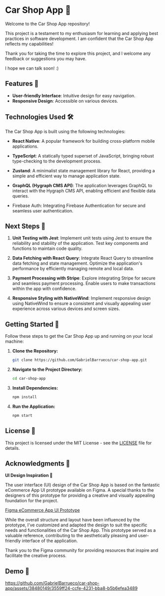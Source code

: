 # Car Shop App 🚗

Welcome to the Car Shop App repository!

This project is a testament to my enthusiasm for learning and applying best practices in software development.
I am confident that the Car Shop App reflects my capabilities!

Thank you for taking the time to explore this project, and I welcome any feedback or suggestions you may have.

I hope we can talk soon! :)

## Features 🌟

- **User-friendly Interface**: Intuitive design for easy navigation.
- **Responsive Design**: Accessible on various devices.

## Technologies Used 🛠️

The Car Shop App is built using the following technologies:

- **React Native**: A popular framework for building cross-platform mobile applications.

- **TypeScript**: A statically typed superset of JavaScript, bringing robust type-checking to the development process.

- **Zustand**: A minimalist state management library for React, providing a simple and efficient way to manage application state.

- **GraphQL (Hygraph CMS API)**: The application leverages GraphQL to interact with the Hygraph CMS API, enabling efficient and flexible data queries.
  
- Firebase Auth: Integrating Firebase Authentication for secure and seamless user authentication.

## Next Steps 🚀

1. **Unit Testing with Jest**: Implement unit tests using Jest to ensure the reliability and stability of the application. Test key components and functions to maintain code quality.

2. **Data Fetching with React Query**: Integrate React Query to streamline data fetching and state management. Optimize the application's performance by efficiently managing remote and local data.

3. **Payment Processing with Stripe**: Explore integrating Stripe for secure and seamless payment processing. Enable users to make transactions within the app with confidence.

4. **Responsive Styling with NativeWind**: Implement responsive design using NativeWind to ensure a consistent and visually appealing user experience across various devices and screen sizes.

## Getting Started 🚀

Follow these steps to get the Car Shop App up and running on your local machine:

1. **Clone the Repository:**
   ```bash
   git clone https://github.com/GabrielBarrueco/car-shop-app.git
   ```

2. **Navigate to the Project Directory:**
   ```bash
   cd car-shop-app
   ```

3. **Install Dependencies:**
   ```bash
   npm install
   ```

4. **Run the Application:**
   ```bash
   npm start
   ```

## License 📄

This project is licensed under the MIT License - see the [LICENSE](LICENSE) file for details.

## Acknowledgments 🙏

**UI Design Inspiration 🎨**

The user interface (UI) design of the Car Shop App is based on the fantastic eCommerce App UI prototype available on Figma. A special thanks to the designers of this prototype for providing a creative and visually appealing foundation for the project.

[Figma eCommerce App UI Prototype](https://www.figma.com/file/sKeOTX5kgpCun5tfnYY6to/eCommerce-App-UI-(Free)-(Community)?type=design&node-id=15-339&mode=design&t=Bv185Id3l8jg5xCP-0)

While the overall structure and layout have been influenced by the prototype, I've customized and adapted the design to suit the specific needs and functionalities of the Car Shop App. This prototype served as a valuable reference, contributing to the aesthetically pleasing and user-friendly interface of the application.

Thank you to the Figma community for providing resources that inspire and facilitate the creative process.

## Demo 🚗

https://github.com/GabrielBarrueco/car-shop-app/assets/38480149/3559ff24-ccfe-4231-bba8-b5b6efea3489
